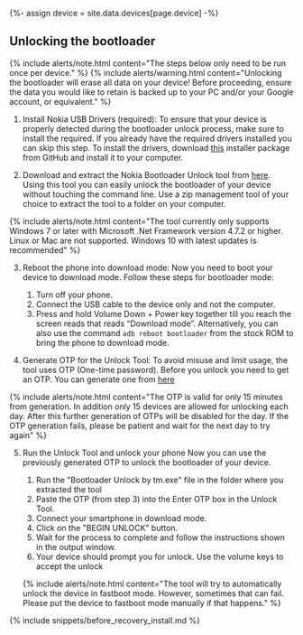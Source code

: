 {%- assign device = site.data.devices[page.device] -%}

## Unlocking the bootloader

{% include alerts/note.html content="The steps below only need to be run once per device." %}
{% include alerts/warning.html content="Unlocking the bootloader will erase all data on your device!
Before proceeding, ensure the data you would like to retain is backed up to your PC and/or your Google account, or equivalent." %}

1. Install Nokia USB Drivers (required):
To ensure that your device is properly detected during the bootloader unlock process, make sure to install the required.
If you already have the required drivers installed you can skip this step. To install the drivers, download [this](https://github.com/StollD/nokia-driver-installer/blob/master/out/Phone_Nokia_USB_Driver_v1.4.0.exe) installer package from GitHub and install it to your computer.

2. Download and extract the Nokia Bootloader Unlock tool from [here](https://tchms.to/NokiaUBLTool). Using this tool you can easily unlock the bootloader of your device without touching the command line. Use a zip management tool of your choice to extract the tool to a folder on your computer.

{% include alerts/note.html content="The tool currently only supports Windows 7 or later with Microsoft .Net Framework version 4.7.2 or higher. Linux or Mac are not supported. Windows 10 with latest updates is recommended" %}

3. Reboot the phone into download mode:
Now you need to boot your device to download mode. Follow these steps for bootloader mode:

    1. Turn off your phone.
    2. Connect the USB cable to the device only and not the computer.
    3. Press and hold Volume Down + Power key together till you reach the screen reads that reads “Download mode”.
    Alternatively, you can also use the command ```adb reboot bootloader``` from the stock ROM to bring the phone to download mode.

4. Generate OTP for the Unlock Tool:
To avoid misuse and limit usage, the tool uses OTP (One-time password). Before you unlock you need to get an OTP. You can generate one from [here](https://www.techmesto.com/nokia-ubl-otp/)

{% include alerts/note.html content="The OTP is valid for only 15 minutes from generation. In addition only 15 devices are allowed for unlocking each day. After this further generation of OTPs will be disabled for the day. If the OTP generation fails, please be patient and wait for the next day to try again" %}

5. Run the Unlock Tool and unlock your phone
Now you can use the previously generated OTP to unlock the bootloader of your device.

    1. Run the "Bootloader Unlock by tm.exe" file in the folder where you extracted the tool
    2. Paste the OTP (from step 3) into the Enter OTP box in the Unlock Tool.
    3. Connect your smartphone in download mode.
    4. Click on the "BEGIN UNLOCK" button.
    5. Wait for the process to complete and follow the instructions shown in the output window.
    6. Your device should prompt you for unlock. Use the volume keys to accept the unlock
    
    {% include alerts/note.html content="The tool will try to automatically unlock the device in fastboot mode. However, sometimes that can fail. Please put the device to fastboot mode manually if that happens." %}

{% include snippets/before_recovery_install.md %}

